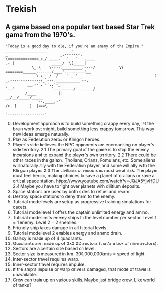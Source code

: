 Trekish
=======
A game based on a popular text based Star Trek game from the 1970's.
--------------------------------------------------------------------

    "Today is a good day to die, if you're an enemy of the Empire."
    ___________________          _-_                                      _                        _.-------,
    \==============_=_/ ____.---'---`---.____                            .-.|                 _____/  \[_____|
                \_ \    \----._________.----/           Vs             ========______.------/____'---------[__
                  \ \   /  /    `-_-'                                   (    _,--------------\_`---.___________`--,
              __,--`.`-'..'-_                                            `--'                 `---------/  ______/
             /____          ||                                                                        __/__/_____/_____
                  `--.____,-'                                                                       />- [      ]  |===\
                                                                                                   `-----------------'

0. Development approach is to build something crappy every day, let the brain work overnight, build something less crappy tomorrow. This way new ideas emerge naturally.
1. Play as Federation zeros or Klingon heroes.
2. Player's side believes the NPC opponents are encroaching on player's side territory.
2.1 The primary goal of the game is to stop the enemy incursions and to expand the player's own territory.
2.2 There could be other races in the galaxy. Tholians, Orians, Romulans, etc. Some aliens will naturally ally with the Federation player, and some will ally with the Klingon player.
2.3 The civilians or resources must be at risk. The player must feel heroic, making choices to save a planet of civilians or save a crtical space station. https://www.youtube.com/watch?v=JQJA5YjvHDU
2.4 Maybe you have to fight over planets with dilitium deposits.
3. Space stations are used by both sides to refuel and rearm.
4. Destroy space stations to deny them to the enemy.
5. Tutorial mode levels are setup as progressive training simulations for cadets.
6. Tutorial mode level 1 offers the captain unlimited energy and ammo.
7. Tutorial mode limits enemy ships to the level number per sector. Level 1 = 1 enemy. Level 2 = 2 enemies.
8. Friendly ship takes damage in all tutorial levels.
9. Tutorial mode level 2 enables energy and ammo drain.
10. Galaxy is made up of 4 quadrants.
11. Quadrants are made up of 3x3  2D sectors (that's a box of nine sectors).
12. Sectors are a certain size based on level.
13. Sector size is measured in km. 300,000,000km/s = speed of light.
14. Inter-sector travel requires warp.
15. Inner-sector travel requires impulse.
16. If the ship's impulse or warp drive is damaged, that mode of travel is unavailable.
17. Crew can train up on various skills. Maybe just bridge crew. Like world of tanks?


